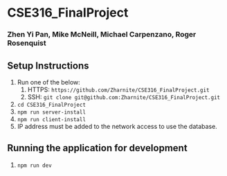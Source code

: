 # CSE316_FinalProject

### Zhen Yi Pan, Mike McNeill, Michael Carpenzano, Roger Rosenquist

## Setup Instructions

1. Run one of the below:
   1. HTTPS: `https://github.com/Zharnite/CSE316_FinalProject.git`
   2. SSH: `git clone git@github.com:Zharnite/CSE316_FinalProject.git`
2. `cd CSE316_FinalProject`
3. `npm run server-install`
4. `npm run client-install`
5. IP address must be added to the network access to use the database.

## Running the application for development

1. `npm run dev`
